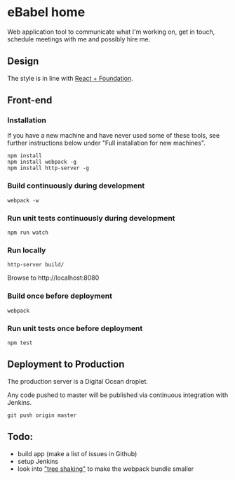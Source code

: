 # eBabel home 

Web application tool to communicate what I'm working on, get in touch, schedule meetings with me and possibly hire me.

## Design

The style is in line with [React + Foundation](https://github.com/nordsoftware/react-foundation).

## Front-end

### Installation

If you have a new machine and have never used some of these tools, see further instructions below under "Full installation for new machines".

```
npm install
npm install webpack -g
npm install http-server -g
```

### Build continuously during development

```
webpack -w
```

### Run unit tests continuously during development

```
npm run watch
```

### Run locally

```
http-server build/
```

Browse to http://localhost:8080

### Build once before deployment

```
webpack
```

### Run unit tests once before deployment

```
npm test
```

## Deployment to Production

The production server is a Digital Ocean droplet.

Any code pushed to master will be published via continuous integration with Jenkins.

```
git push origin master
```

## Todo:

- build app (make a list of issues in Github)
- setup Jenkins
- look into ["tree shaking"](https://medium.com/modus-create-front-end-development/webpack-2-tree-shaking-configuration-9f1de90f3233#.ceyvzb1bl) to make the webpack bundle smaller
